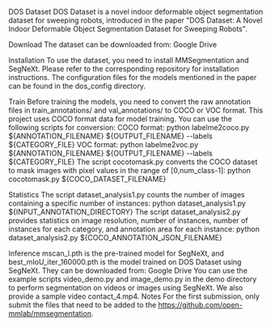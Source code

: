 DOS Dataset
DOS Dataset is a novel indoor deformable object segmentation dataset for sweeping robots, introduced in the paper "DOS Dataset: A Novel Indoor Deformable Object Segmentation Dataset for Sweeping Robots".

Download
The dataset can be downloaded from:
Google Drive

Installation
To use the dataset, you need to install MMSegmentation and SegNeXt. Please refer to the corresponding repository for installation instructions.
The configuration files for the models mentioned in the paper can be found in the dos_config directory.

Train
Before training the models, you need to convert the raw annotation files in train_annotations/ and val_annotations/ to COCO or VOC format. This project uses COCO format data for model training. You can use the following scripts for conversion:
COCO format: python labelme2coco.py ${ANNOTATION_FILENAME} ${OUTPUT_FILENAME} --labels ${CATEGORY_FILE}
VOC format: python labelme2voc.py ${ANNOTATION_FILENAME} ${OUTPUT_FILENAME} --labels ${CATEGORY_FILE}
The script cocotomask.py converts the COCO dataset to mask images with pixel values in the range of [0,num_class-1]:
python cocotomask.py ${COCO_DATASET_FILENAME}

Statistics
The script dataset_analysis1.py counts the number of images containing a specific number of instances:
python dataset_analysis1.py ${INPUT_ANNOTATION_DIRECTORY}
The script dataset_analysis2.py provides statistics on image resolution, number of instances, number of instances for each category, and annotation area for each instance:
python dataset_analysis2.py ${COCO_ANNOTATION_JSON_FILENAME}

Inference
mscan_l.pth is the pre-trained model for SegNeXt, and best_mIoU_iter_160000.pth is the model trained on DOS Dataset using SegNeXt. They can be downloaded from:
Google Drive
You can use the example scripts video_demo.py and image_demo.py in the demo directory to perform segmentation on videos or images using SegNeXt. We also provide a sample video contact_4.mp4.
Notes
For the first submission, only submit the files that need to be added to the https://github.com/open-mmlab/mmsegmentation.
